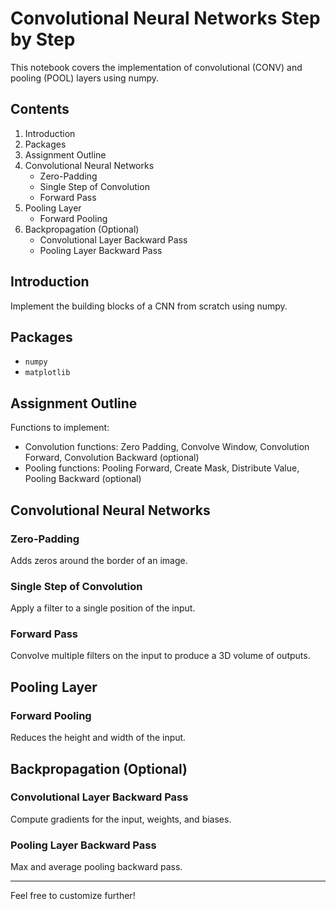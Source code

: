 # Convolutional Neural Networks Step by Step
This notebook covers the implementation of convolutional (CONV) and pooling (POOL) layers using numpy.

## Contents
1. Introduction
2. Packages
3. Assignment Outline
4. Convolutional Neural Networks
    - Zero-Padding
    - Single Step of Convolution
    - Forward Pass
5. Pooling Layer
    - Forward Pooling
6. Backpropagation (Optional)
    - Convolutional Layer Backward Pass
    - Pooling Layer Backward Pass

## Introduction
Implement the building blocks of a CNN from scratch using numpy.

## Packages
- `numpy`
- `matplotlib`

## Assignment Outline
Functions to implement:
- Convolution functions: Zero Padding, Convolve Window, Convolution Forward, Convolution Backward (optional)
- Pooling functions: Pooling Forward, Create Mask, Distribute Value, Pooling Backward (optional)

## Convolutional Neural Networks
### Zero-Padding
Adds zeros around the border of an image.

### Single Step of Convolution
Apply a filter to a single position of the input.

### Forward Pass
Convolve multiple filters on the input to produce a 3D volume of outputs.

## Pooling Layer
### Forward Pooling
Reduces the height and width of the input.

## Backpropagation (Optional)
### Convolutional Layer Backward Pass
Compute gradients for the input, weights, and biases.

### Pooling Layer Backward Pass
Max and average pooling backward pass.

---

Feel free to customize further!

